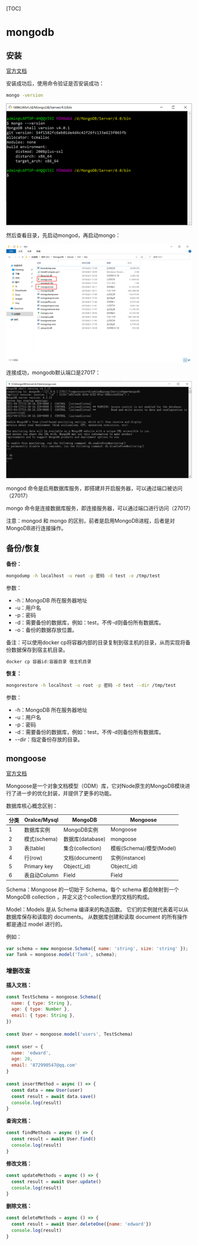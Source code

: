 [TOC]

# mongodb

## 安装

[官方文档](https://docs.mongodb.com/manual/administration/install-community/)

安装成功后，使用命令验证是否安装成功：

```bash
mongo -version
```

![image-20210427144814804](mongodb.assets/image-20210427144814804.png)

然后查看目录，先启动mongod，再启动mongo：

![image-20210427144701290](mongodb.assets/image-20210427144701290.png)

连接成功，mongodb默认端口是27017：

![image-20210427164403409](mongodb.assets/image-20210427164403409.png)

mongod 命令是启用数据库服务，即搭建并开启服务器，可以通过端口被访问（27017）

mongo 命令是连接数据库服务，即连接服务器，可以通过端口进行访问（27017）

注意：mongod 和 mongo 的区别，前者是启用MongoDB进程，后者是对MongoDB进行连接操作。



## 备份/恢复

**备份：**

```bash
mongodump -h localhost -u root -p 密码 -d test -o /tmp/test
```

参数：

- -h：MongoDB 所在服务器地址
- -u：用户名
- -p：密码
- -d：需要备份的数据库，例如：test，不传-d则备份所有数据库。
- -o：备份的数据存放位置。

备注：可以使用docker cp将容器内部的目录复制到宿主机的目录，从而实现将备份数据保存到宿主机目录。

```bash
docker cp 容器id:容器目录 宿主机目录
```



**恢复：**

```bash
mongorestore -h localhost -u root -p 密码 -d test --dir /tmp/test
```

参数：

- -h：MongoDB 所在服务器地址
- -u：用户名
- -p：密码
- -d：需要备份的数据库，例如：test，不传-d则备份所有数据库。
- --dir：指定备份存放的目录。



## mongoose

[官方文档](http://www.mongoosejs.net/)

Mongoose是一个对象文档模型（ODM）库，它对Node原生的MongoDB模块进行了进一步的优化封装，并提供了更多的功能。

数据库核心概念区别：

| 分类 | Oralce/Mysql | MongoDB          | Mongoose                 |
| ---- | ------------ | ---------------- | ------------------------ |
| 1    | 数据库实例   | MongoDB实例      | Mongoose                 |
| 2    | 模式(schema) | 数据库(database) | mongoose                 |
| 3    | 表(table)    | 集合(collection) | 模板(Schema)/模型(Model) |
| 4    | 行(row)      | 文档(document)   | 实例(instance)           |
| 5    | Primary key  | Object(_id)      | Object(_id)              |
| 6    | 表自动Column | Field            | Field                    |

Schema：Mongoose 的一切始于 Schema。每个 schema 都会映射到一个 MongoDB collection ，并定义这个collection里的文档的构成。

Model：Models 是从 Schema 编译来的构造函数。 它们的实例就代表着可以从数据库保存和读取的 documents。 从数据库创建和读取 document 的所有操作都是通过 model 进行的。

例如：

```js
var schema = new mongoose.Schema({ name: 'string', size: 'string' });
var Tank = mongoose.model('Tank', schema);
```



### 增删改查

**插入文档：**

```js
const TestSchema = mongoose.Schema({
  name: { type: String },
  age: { type: Number },
  email: { type: String },
})

const User = mongoose.model('users', TestSchema)

const user = {
  name: 'edward',
  age: 28,
  email: '872990547@qq.com'
}

const insertMethod = async () => {
  const data = new User(user)
  const result = await data.save()
  console.log(result)
}
```

**查询文档：**

```js
const findMethods = async () => {
  const result = await User.find()
  console.log(result)
}
```

**修改文档：**

```js
const updateMethods = async () => {
  const result = await User.update()
  console.log(result)
}
```

**删除文档：**

```js
const deleteMethods = async () => {
  const result = await User.deleteOne({name: 'edward'})
  console.log(result)
}
```

